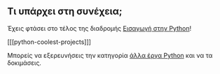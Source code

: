 ## Τι υπάρχει στη συνέχεια;

Έχεις φτάσει στο τέλος της διαδρομής [Εισαγωγή στην Python](https://projects.raspberrypi.org/en/pathways/python-intro)!

[[[python-coolest-projects]]]

Μπορείς να εξερευνήσεις την κατηγορία [άλλα έργα Python](https://projects.raspberrypi.org/en/projects?software%5B%5D=python) και να τα δοκιμάσεις.
